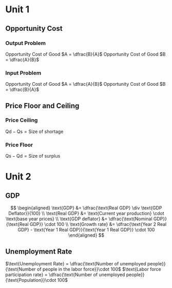 # Unit 1
## Opportunity Cost
### Output Problem
Opportunity Cost of Good $A = \dfrac{B}{A}$
Opportunity Cost of Good $B = \dfrac{A}{B}$
### Input Problem
Opportunity Cost of Good $A = \dfrac{A}{B}$
Opportunity Cost of Good $B = \dfrac{B}{A}$
## Price Floor and Ceiling
### Price Ceiling
$\text{Qd} - \text{Qs} = \text{Size of shortage}$
### Price Floor
$\text{Qs} - \text{Qd} = \text{Size of surplus}$

# Unit 2
## GDP
$$
\begin{aligned}
\text{GDP} &= \dfrac{\text{Real GDP} \div \text{GDP Deflator}}{100} \\
\text{Real GDP} &= \text{Current year production} \cdot \text{base year prices} \\
\text{GDP deflator} &= \dfrac{\text{Nominal GDP}}{\text{Real GDP}} \cdot 100  \\
\text{Growth rate} &= \dfrac{\text{Year 2 Real GDP} - \text{Year 1 Real GDP}}{\text{Year 1 Real GDP}} \cdot 100
\end{aligned}
$$
## Unemployment Rate
$\text{Unemployment Rate} = \dfrac{\text{Number of unemployed people}}{\text{Number of people in the labor force}}\cdot 100$
$\text{Labor force participation rate} = \dfrac{\text{Number of unemployed people}}{\text{Population}}\cdot 100$
